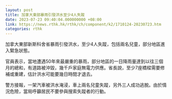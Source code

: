 ```yaml
---
layout: post
title: 加拿大東部暴雨引發洪水至少4人失蹤
date: 2023-07-23 09:40:04.000000000 +08:00
link: https://news.rthk.hk/rthk/ch/component/k2/1710124-20230723.htm
categories: rthk
---
```


加拿大東部新斯科舍省暴雨引發洪水，至少4人失蹤，包括兩名兒童，部分地區進入緊急狀態。

官員表示，當地遭遇50年來最嚴重的暴雨，部分地區的一日降雨量達到以往三個月的總和，有道路被沖毀，幾千戶家庭無電力供應。省長說，至少7座橋樑需要修補或重建，估計洪水可能要幾日時間才退去。

警方接報，一架汽車被洪水淹浸，車上兩名兒童失蹤，另外三人成功逃脫。由於情況危險，當局呼籲居民不要參與搜索失蹤者的行動。

